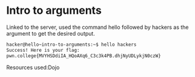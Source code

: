 # Intro to arguments
Linked to the server, used the command hello followed by hackers as the argument to get the desired output.

```bash
hacker@hello~intro-to-arguments:~$ hello hackers
Success! Here is your flag:
pwn.college{MVYHSDdiIA_HQoAXq6_C3c3k4PB.dhjNyUDLykjN0czW}
```
Resources used:Dojo
